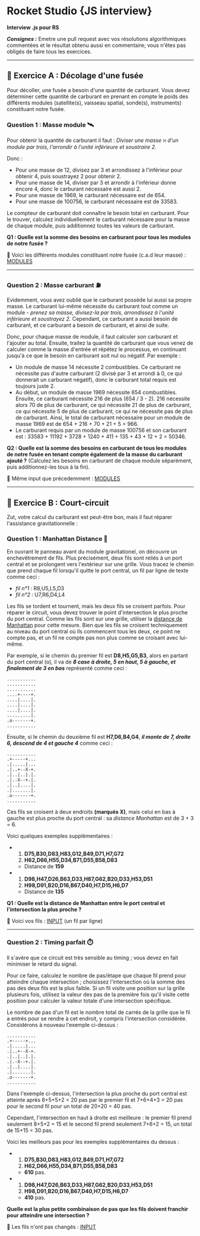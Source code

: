 
# Rocket Studio {JS interview}
**Interview .js pour RS**

***Consignes :*** Emetre une pull request avec vos résolutions algorithmiques commentées et le résultat obtenu aussi en commentaire; vous n'êtes pas obligés de faire tous les exercices. 

---

## 🚀 Exercice A : Décolage d'une fusée 



Pour décoller, une fusée a besoin d'une quantité de carburant. 
Vous devez déterminer cette quantité de carburant en prenant en compte le poids des différents modules (satellite(s), vaisseau spatial, sonde(s), instruments) constituant notre fusée.

### Question 1 : Masse module 🛰️ 

Pour obtenir la quantité de carburant il faut : 
*Diviser une masse ℵ d'un module par trois, l'arrondir à l'unité inférieure et soustraire 2.*

Donc :

- Pour une masse de 12, divisez par 3 et arrondissez à l'inférieur pour obtenir 4, puis soustrayez 2 pour obtenir 2.
- Pour une masse de 14, diviser par 3 et arrondir à l'inférieur donne encore 4, donc le carburant nécessaire est aussi 2.
- Pour une masse de 1969, le carburant nécessaire est de 654.
- Pour une masse de 100756, le carburant nécessaire est de 33583.

Le compteur de carburant doit connaître le besoin total en carburant. Pour le trouver, calculez individuellement le carburant nécessaire pour la masse de chaque module, puis additionnez toutes les valeurs de carburant.

**Q1 : Quelle est la somme des besoins en carburant pour tous les modules de notre fusée ?**

📎 Voici les différents modules constituant notre fusée (c.a.d leur masse) : [MODULES](https://github.com/7antra/Rocket.studio-ITW/blob/master/A_liste-module.txt)

---

### Question 2 : Masse carburant ⛽ 

Evidemment, vous avez oublié que le carburant possède lui aussi sa propre masse.
Le carburant lui-même nécessite du carburant tout comme un module - *prenez sa masse, divisez-la par trois, arrondissez à l'unité inférieure et soustrayez 2.* Cependant, ce carburant a aussi besoin de carburant, et ce carburant a besoin de carburant, et ainsi de suite. 

Donc, pour chaque masse de module, il faut calculer son carburant et l'ajouter au total. Ensuite, traitez la quantité de carburant que vous venez de calculer comme la masse d'entrée et répétez le processus, en continuant jusqu'à ce que le besoin en carburant soit nul ou négatif. Par exemple :

- Un module de masse 14 nécessite 2 combustibles. Ce carburant ne nécessite pas d'autre carburant (2 divisé par 3 et arrondi à 0, ce qui donnerait un carburant négatif), donc le carburant total requis est toujours juste 2.
- Au début, un module de masse 1969 nécessite 654 combustibles. Ensuite, ce carburant nécessite 216 de plus (654 / 3 - 2). 216 nécessite alors 70 de plus de carburant, ce qui nécessite 21 de plus de carburant, ce qui nécessite 5 de plus de carburant, ce qui ne nécessite pas de plus de carburant. Ainsi, le total de carburant nécessaire pour un module de masse 1969 est de 654 + 216 + 70 + 21 + 5 = 966.
- Le carburant requis par un module de masse 100756 et son carburant est : 33583 + 11192 + 3728 + 1240 + 411 + 135 + 43 + 12 + 2 = 50346.

**Q2 : Quelle est la somme des besoins en carburant de tous les modules de notre fusée en tenant compte également de la masse du carburant ajouté ?** (Calculez les besoins en carburant de chaque module séparément, puis additionnez-les tous à la fin).

📎 Même input que précedemment : [MODULES](https://github.com/7antra/Rocket.studio-ITW/blob/master/A_liste-module.txt)

---

## 🧬 Exercice B : Court-circuit

Zut, votre calcul du carburant est peut-être bon, mais il faut réparer l'assistance gravitationnelle : 

### Question 1 : Manhattan Distance 📐 

En ouvrant le panneau avant du module gravitationel, on découvre un enchevêtrement de fils. Plus précisément, deux fils sont reliés à un port central et se prolongent vers l'extérieur sur une grille. Vous tracez le chemin que prend chaque fil lorsqu'il quitte le port central, un fil par ligne de texte comme ceci : 

- *fil n°1 :* R8,U5,L5,D3
- *fil n°2 :* U7,R6,D4,L4

Les fils se tordent et tournent, mais les deux fils se croisent parfois. Pour réparer le circuit, vous devez trouver le point d'intersection le plus proche du port central. Comme les fils sont sur une grille, utiliser la [distance de Manhattan](https://fr.wikipedia.org/wiki/Distance_de_Manhattan) pour cette mesure. Bien que les fils se croisent techniquement au niveau du port central où ils commencent tous les deux, ce point ne compte pas, et un fil ne compte pas non plus comme se croisant avec lui-même.

Par exemple, si le chemin du premier fil est **D8,H5,G5,B3**, alors en partant du port central (o), il va de ***8 case à droite, 5 en haut, 5 à gauche, et finalement de 3 en bas*** représenté comme ceci : 

```
...........
...........
...........
....+----+.
....|....|.
....|....|.
....|....|.
.........|.
.o-------+.
...........
```


Ensuite, si le chemin du deuxième fil est **H7,D6,B4,G4**, ***il monte de 7, droite 6, descend de 4 et gauche 4*** comme ceci :

```
...........
.+-----+...
.|.....|...
.|..+--X-+.
.|..|..|.|.
.|.-X--+.|.
.|..|....|.
.|.......|.
.o-------+.
...........
```

Ces fils se croisent à deux endroits **(marqués X)**, mais celui en bas à gauche est plus proche du port central : sa *distance Manhattan* est de 3 + 3 = 6.

Voici quelques exemples supplémentaires :

- 1. **D75,B30,D83,H83,G12,B49,D71,H7,G72**
  2. **H62,D66,H55,D34,B71,D55,B58,D83** 
  - Distance de **159**
- 1. **D98,H47,D26,B63,D33,H87,G62,B20,D33,H53,D51**
  2. **H98,D91,B20,D16,B67,D40,H7,D15,H6,D7**
  - Distance de **135**
  
  
**Q1 : Quelle est la distance de Manhattan entre le port central et l'intersection la plus proche ?** 
  
📎 Voici vos fils : [INPUT](https://github.com/7antra/Rocket.studio-ITW/blob/master/B_input-fils.txt) (un fil par ligne)

---

### Question 2 : Timing parfait ⏱️

Il s'avère que ce circuit est très sensible au timing ; vous devez en fait minimiser le retard du signal.

Pour ce faire, calculez le nombre de pas/étape que chaque fil prend pour atteindre chaque intersection ; choisissez l'intersection où la somme des pas des deux fils est la plus faible. Si un fil visite une position sur la grille plusieurs fois, utilisez la valeur des pas de la première fois qu'il visite cette position pour calculer la valeur totale d'une intersection spécifique.

Le nombre de pas d'un fil est le nombre total de carrés de la grille que le fil a entrés pour se rendre à cet endroit, y compris l'intersection considérée. Considérons à nouveau l'exemple ci-dessus :

```
...........
.+-----+...
.|.....|...
.|..+--X-+.
.|..|..|.|.
.|.-X--+.|.
.|..|....|.
.|.......|.
.o-------+.
...........
```

Dans l'exemple ci-dessus, l'intersection la plus proche du port central est atteinte après 8+5+5+2 = 20 pas par le premier fil et 7+6+4+3 = 20 pas pour le second fil pour un total de 20+20 = 40 pas.

Cependant, l'intersection en haut à droite est meilleure : le premier fil prend seulement 8+5+2 = 15 et le second fil prend seulement 7+6+2 = 15, un total de 15+15 = 30 pas.

Voici les meilleurs pas pour les exemples supplémentaires du dessus :

- 1. **D75,B30,D83,H83,G12,B49,D71,H7,G72**
  2. **H62,D66,H55,D34,B71,D55,B58,D83** 
  - **610** pas.
- 1. **D98,H47,D26,B63,D33,H87,G62,B20,D33,H53,D51**
  2. **H98,D91,B20,D16,B67,D40,H7,D15,H6,D7**
  - **410** pas.
  
**Quelle est la plus petite combinaison de pas que les fils doivent franchir pour atteindre une intersection ?**

📎 Les fils n'ont pas changés : [INPUT](https://github.com/7antra/Rocket.studio-ITW/blob/master/B_input-fils.txt)
